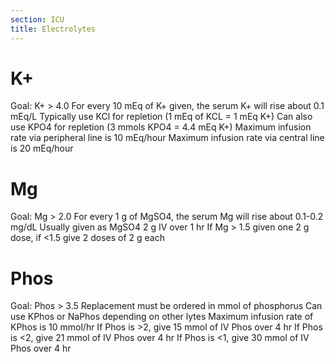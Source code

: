 ```yaml
---
section: ICU
title: Electrolytes
---
```


# K+
Goal: K+ > 4.0
For every 10 mEq of K+ given, the serum K+ will rise about 0.1 mEq/L
Typically use KCl for repletion (1 mEq of KCL = 1 mEq K+)
Can also use KPO4 for repletion (3 mmols KPO4 = 4.4 mEq K+)
Maximum infusion rate via peripheral line is 10 mEq/hour
Maximum infusion rate via central line is 20 mEq/hour

# Mg
Goal: Mg > 2.0
For every 1 g of MgSO4, the serum Mg will rise about 0.1-0.2 mg/dL
Usually given as MgSO4 2 g IV over 1 hr
If Mg > 1.5 given one 2 g dose, if <1.5 give 2 doses of 2 g each

# Phos
Goal: Phos > 3.5
Replacement must be ordered in mmol of phosphorus
Can use KPhos or NaPhos depending on other lytes
Maximum infusion rate of KPhos is 10 mmol/hr
If Phos is >2, give 15 mmol of IV Phos over 4 hr
If Phos is <2, give 21 mmol of IV Phos over 4 hr
If Phos is <1, give 30 mmol of IV Phos over 4 hr
